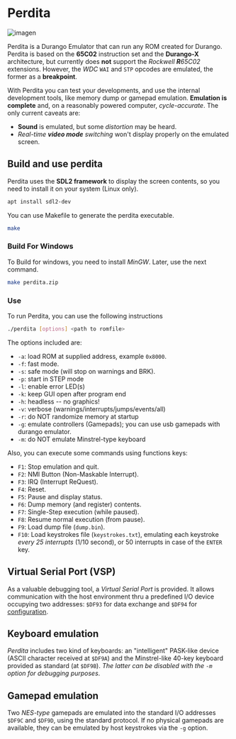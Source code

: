 # Perdita

![imagen](https://github.com/durangoretro/Perdita/assets/6067824/116f6843-a26f-463a-8c06-4960b9b3dfc4)


Perdita is a Durango Emulator that can run any ROM created for Durango. Perdita is based on the **65C02** instruction set and the **Durango-X** architecture, but currently does **not** support the _Rockwell **R**65C02_ extensions. However, the _WDC_ `WAI` and `STP` opcodes are emulated, the former as a **breakpoint**.

With Perdita you can test your developments, and use the internal development tools, like memory dump or gamepad emulation. **Emulation is complete** and, on a reasonably powered computer, _cycle-accurate_. The only current caveats are:

* **Sound** is emulated, but some _distortion_ may be heard.
* _Real-time **video mode** switching_ won't display properly on the emulated screen.


## Build and use perdita

Perdita uses the **SDL2 framework** to display the screen contents, so you need to install it on your system (Linux only).

```bash
apt install sdl2-dev
```

You can use Makefile to generate the perdita executable.

```bash
make
```

### Build For Windows

To Build for windows, you need to install _MinGW_. Later, use the next command.

```bash
make perdita.zip
```

### Use

To run Perdita, you can use the following instructions

```bash
./perdita [options] <path to romfile>
```

The options included are:

* ```-a```: load ROM at supplied address, example ```0x8000```.
* ```-f```: fast mode.
* ```-s```: safe mode (will stop on warnings and BRK).
* ```-p```: start in STEP mode
* ```-l```: enable error LED(s)
* ```-k```: keep GUI open after program end
* ```-h```: headless -- no graphics!
* ```-v```: verbose (warnings/interrupts/jumps/events/all)
* ```-r```: do NOT randomize memory at startup
* ```-g```: emulate controllers (Gamepads); you can use usb gamepads with durango emulator.
* ```-m```: do NOT emulate Minstrel-type keyboard

Also, you can execute some commands using functions keys:

* ```F1```: Stop emulation and quit.
* ```F2```: NMI Button (Non-Maskable Interrupt).
* ```F3```: IRQ (Interrupt ReQuest).
* ```F4```: Reset.
* ```F5```: Pause and display status.
* ```F6```: Dump memory (and register) contents.
* ```F7```: Single-Step execution (while paused).
* ```F8```: Resume normal execution (from pause).
* ```F9```: Load dump file (`dump.bin`).
* ```F10```: Load keystrokes file (`keystrokes.txt`), emulating each keystroke _every 25 interrupts_ (1/10 second), or 50 interrupts in case of the `ENTER` key.

## Virtual Serial Port (VSP)

As a valuable debugging tool, a _Virtual Serial Port_ is provided. It allows communication with the host environment thru a predefined I/O device occupying two addresses: `$DF93` for data exchange and `$DF94` for [configuration](vsp.md).

## Keyboard emulation

_Perdita_ includes two kind of keyboards: an "intelligent" PASK-like device (ASCII character received at `$DF9A`) and the Minstrel-like 40-key keyboard provided as standard (at `$DF9B`). _The latter can be disabled with the `-m` option for debugging purposes_.

## Gamepad emulation

Two _NES-type_ gamepads are emulated into the standard I/O addresses `$DF9C` and `$DF9D`, using the standard protocol. If no physical gamepads are available, they can be emulated by host keystrokes via the `-g` option.

